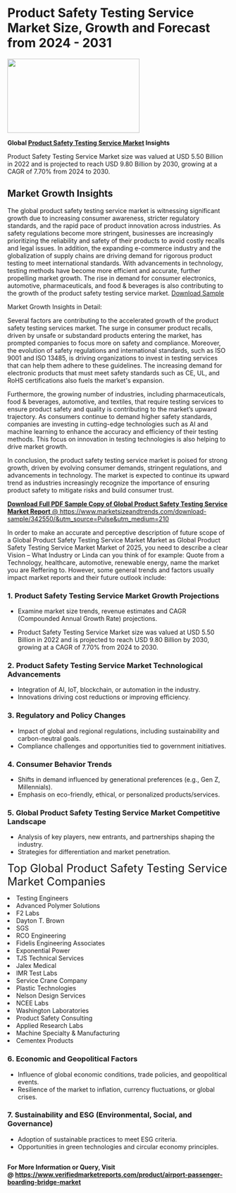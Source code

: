 <H1>Product Safety Testing Service Market Size, Growth and Forecast from 2024 - 2031</H1><img class="aligncenter size-medium wp-image-584254" src="https://thirdeyenews.in/wp-content/uploads/2024/09/Global-Market-Research-300x168.jpeg" alt="" width="300" height="168" /><p><strong>Global&nbsp;<a href="https://www.marketsizeandtrends.com/download-sample/342550/&amp;utm_source=Pulse&amp;utm_medium=210">Product Safety Testing Service Market</a> Insights</strong></p><p>Product Safety Testing Service Market size was valued at USD 5.50 Billion in 2022 and is projected to reach USD 9.80 Billion by 2030, growing at a CAGR of 7.70% from 2024 to 2030.</p><p><h2>Market Growth Insights</h2> <p>The global product safety testing service market is witnessing significant growth due to increasing consumer awareness, stricter regulatory standards, and the rapid pace of product innovation across industries. As safety regulations become more stringent, businesses are increasingly prioritizing the reliability and safety of their products to avoid costly recalls and legal issues. In addition, the expanding e-commerce industry and the globalization of supply chains are driving demand for rigorous product testing to meet international standards. With advancements in technology, testing methods have become more efficient and accurate, further propelling market growth. The rise in demand for consumer electronics, automotive, pharmaceuticals, and food & beverages is also contributing to the growth of the product safety testing service market. <a href="#">Download Sample</a></p> <p>Market Growth Insights in Detail:</p> <p>Several factors are contributing to the accelerated growth of the product safety testing services market. The surge in consumer product recalls, driven by unsafe or substandard products entering the market, has prompted companies to focus more on safety and compliance. Moreover, the evolution of safety regulations and international standards, such as ISO 9001 and ISO 13485, is driving organizations to invest in testing services that can help them adhere to these guidelines. The increasing demand for electronic products that must meet safety standards such as CE, UL, and RoHS certifications also fuels the market's expansion.</p> <p>Furthermore, the growing number of industries, including pharmaceuticals, food & beverages, automotive, and textiles, that require testing services to ensure product safety and quality is contributing to the market’s upward trajectory. As consumers continue to demand higher safety standards, companies are investing in cutting-edge technologies such as AI and machine learning to enhance the accuracy and efficiency of their testing methods. This focus on innovation in testing technologies is also helping to drive market growth.</p> <p>In conclusion, the product safety testing service market is poised for strong growth, driven by evolving consumer demands, stringent regulations, and advancements in technology. The market is expected to continue its upward trend as industries increasingly recognize the importance of ensuring product safety to mitigate risks and build consumer trust.</p> <a href="#"></p><p><span class=""><strong>Download Full PDF Sample Copy of Global Product Safety Testing Service Market Report</strong> @ <a href="https://www.marketsizeandtrends.com/download-sample/342550/&amp;utm_source=Pulse&amp;utm_medium=210" target="_blank">https://www.marketsizeandtrends.com/download-sample/342550/&amp;utm_source=Pulse&amp;utm_medium=210</a></span></p><p>In order to make an accurate and perceptive description of future scope of a Global&nbsp;Product Safety Testing Service Market Market as Global&nbsp;Product Safety Testing Service Market Market of 2025, you need to describe a clear Vision &ndash; What Industry or Linda can you think of for example: Quote from a Technology, healthcare, automotive, renewable energy, name the market you are Reffering to. However, some general trends and factors usually impact market reports and their future outlook include:</p><h3>1.&nbsp;<strong>Product Safety Testing Service Market Growth Projections</strong></h3><ul><li>Examine market size trends, revenue estimates and CAGR (Compounded Annual Growth Rate) projections.</li><li><p>Product Safety Testing Service Market size was valued at USD 5.50 Billion in 2022 and is projected to reach USD 9.80 Billion by 2030, growing at a CAGR of 7.70% from 2024 to 2030.</p></li></ul><h3>2.&nbsp;<strong>Product Safety Testing Service Market Technological Advancements</strong></h3><ul><li>Integration of AI, IoT, blockchain, or automation in the industry.</li><li>Innovations driving cost reductions or improving efficiency.</li></ul><h3>3.&nbsp;<strong>Regulatory and Policy Changes</strong></h3><ul><li>Impact of global and regional regulations, including sustainability and carbon-neutral goals.</li><li>Compliance challenges and opportunities tied to government initiatives.</li></ul><h3>4.&nbsp;<strong>Consumer Behavior Trends</strong></h3><ul><li>Shifts in demand influenced by generational preferences (e.g., Gen Z, Millennials).</li><li>Emphasis on eco-friendly, ethical, or personalized products/services.</li></ul><h3>5.&nbsp;<strong>Global Product Safety Testing Service Market Competitive Landscape</strong></h3><ul><li>Analysis of key players, new entrants, and partnerships shaping the industry.</li><li>Strategies for differentiation and market penetration.</li></ul><p data-pm-slice="1 1 []"><span style="color: inherit; font-family: inherit; font-size: 25px;">Top Global Product Safety Testing Service Market Companies</span></p><div class="" data-test-id=""><p><li>Testing Engineers</li><li> Advanced Polymer Solutions</li><li> F2 Labs</li><li> Dayton T. Brown</li><li> SGS</li><li> RCO Engineering</li><li> Fidelis Engineering Associates</li><li> Exponential Power</li><li> TJS Technical Services</li><li> Jalex Medical</li><li> IMR Test Labs</li><li> Service Crane Company</li><li> Plastic Technologies</li><li> Nelson Design Services</li><li> NCEE Labs</li><li> Washington Laboratories</li><li> Product Safety Consulting</li><li> Applied Research Labs</li><li> Machine Specialty & Manufacturing</li><li> Cementex Products</li></p></div><h3>6.&nbsp;<strong>Economic and Geopolitical Factors</strong></h3><ul><li>Influence of global economic conditions, trade policies, and geopolitical events.</li><li>Resilience of the market to inflation, currency fluctuations, or global crises.</li></ul><h3>7.&nbsp;<strong>Sustainability and ESG (Environmental, Social, and Governance)</strong></h3><ul><li>Adoption of sustainable practices to meet ESG criteria.</li><li>Opportunities in green technologies and circular economy principles.</li></ul><h2><strong style="font-size: 14px;">For More Information or Query, Visit @&nbsp;</strong><a style="background-color: #ffffff; font-size: 14px;" href="https://www.marketsizeandtrends.com/report/product-safety-testing-service-market/" target="_blank">https://www.verifiedmarketreports.com/product/airport-passenger-boarding-bridge-market</a></h2>
